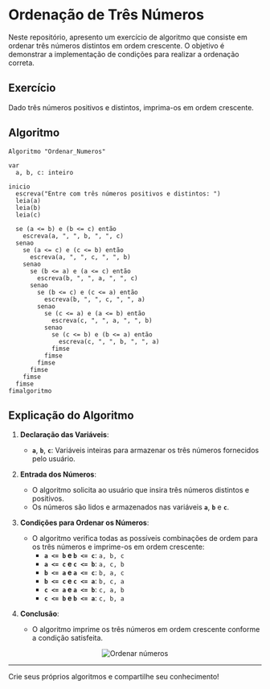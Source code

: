 # Ordenação de Três Números

Neste repositório, apresento um exercício de algoritmo que consiste em ordenar três números distintos em ordem crescente. O objetivo é demonstrar a implementação de condições para realizar a ordenação correta.

## Exercício

Dado três números positivos e distintos, imprima-os em ordem crescente.

## Algoritmo

```plaintext
Algoritmo "Ordenar_Numeros"

var
  a, b, c: inteiro

inicio
  escreva("Entre com três números positivos e distintos: ")
  leia(a)
  leia(b)
  leia(c)

  se (a <= b) e (b <= c) então
    escreva(a, ", ", b, ", ", c)
  senao
    se (a <= c) e (c <= b) então
      escreva(a, ", ", c, ", ", b)
    senao
      se (b <= a) e (a <= c) então
        escreva(b, ", ", a, ", ", c)
      senao
        se (b <= c) e (c <= a) então
          escreva(b, ", ", c, ", ", a)
        senao
          se (c <= a) e (a <= b) então
            escreva(c, ", ", a, ", ", b)
          senao
            se (c <= b) e (b <= a) então
              escreva(c, ", ", b, ", ", a)
            fimse
          fimse
        fimse
      fimse
    fimse
  fimse
fimalgoritmo
```

## Explicação do Algoritmo

1. **Declaração das Variáveis**:
   - **`a`**, **`b`**, **`c`**: Variáveis inteiras para armazenar os três números fornecidos pelo usuário.

2. **Entrada dos Números**:
   - O algoritmo solicita ao usuário que insira três números distintos e positivos.
   - Os números são lidos e armazenados nas variáveis **`a`**, **`b`** e **`c`**.

3. **Condições para Ordenar os Números**:
   - O algoritmo verifica todas as possíveis combinações de ordem para os três números e imprime-os em ordem crescente:
     - **`a <= b` e `b <= c`**: `a, b, c`
     - **`a <= c` e `c <= b`**: `a, c, b`
     - **`b <= a` e `a <= c`**: `b, a, c`
     - **`b <= c` e `c <= a`**: `b, c, a`
     - **`c <= a` e `a <= b`**: `c, a, b`
     - **`c <= b` e `b <= a`**: `c, b, a`

4. **Conclusão**:
   - O algoritmo imprime os três números em ordem crescente conforme a condição satisfeita.

<p align="center">
  <img src="https://media0.giphy.com/media/v1.Y2lkPTc5MGI3NjExenp1cmEzbnNoNWI3ZmU2bnloZndldWJuYmJubzN2MG53bGQ4bHJ1MCZlcD12MV9pbnRlcm5hbF9naWZfYnlfaWQmY3Q9Zw/xT1Ra5h24Eliux3UVq/giphy.webp" alt="Ordenar números">
</p>

---

Crie seus próprios algoritmos e compartilhe seu conhecimento!
